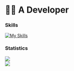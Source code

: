 # 🧑‍💻 A Developer 

<h3>Skills</h3>

[![My Skills](https://skillicons.dev/icons?i=java,kotlin,github,gitlab,gradle,maven,idea,vscode,md&theme=dark)](https://skillicons.dev)

<h3>Statistics</h3>

[![](https://nirzak-streak-stats.vercel.app/?user=thebjoredcraft&theme=tokyonight)](https://github.com/thebjoredcraft)<br>
[![](https://github-readme-stats.vercel.app/api/wakatime?username=TheBjoRedCraft&theme=tokyonight)](https://github.com/TheBjoRedCraft)

